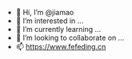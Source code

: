 - 👋 Hi, I’m @jiamao
- 👀 I’m interested in ...
- 🌱 I’m currently learning ...
- 💞️ I’m looking to collaborate on ...
- 📫 https://www.fefeding.cn

<!---
jiamao/jiamao is a ✨ special ✨ repository because its `README.md` (this file) appears on your GitHub profile.
You can click the Preview link to take a look at your changes.
--->
